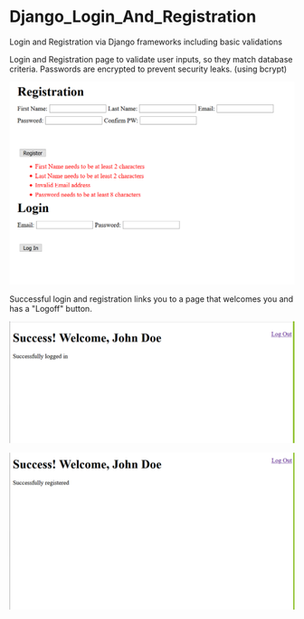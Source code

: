 # Django_Login_And_Registration
Login and Registration via Django frameworks including basic validations

Login and Registration page to validate user inputs, so they match database criteria. Passwords are encrypted to prevent security leaks. (using bcrypt)

![Main Login Page](https://raw.githubusercontent.com/dodgefan102/Django_Login_And_Registration/master/main%20page.PNG)

Successful login and registration links you to a page that welcomes you and has a "Logoff" button. 

![Login Success Page](https://raw.githubusercontent.com/dodgefan102/Django_Login_And_Registration/master/login%20success.PNG)

![Registration Success Page](https://raw.githubusercontent.com/dodgefan102/Django_Login_And_Registration/master/register%20success.PNG)
